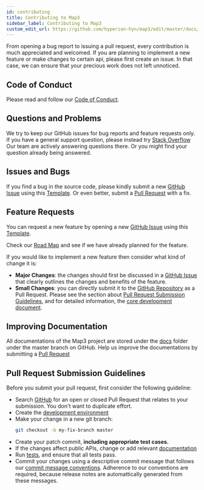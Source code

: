```yaml
---
id: contributing
title: Contributing to Map3
sidebar_label: Contributing to Map3
custom_edit_url: https://github.com/hyperion-hyn/map3/edit/master/docs/contributing.md
---
```

From opening a bug report to issuing a pull request, every contribution is
much appreciated and welcomed. If you are planning to implement a new feature or
make changes to certain api, please first create an issue. In that case, we can
ensure that your precious work does not left unnoticed. 

## Code of Conduct
Please read and follow our [Code of Conduct](code-of-conduct.md). 

## Questions and Problems

We try to keep our GitHub issues for bug reports and feature requests only. If you have a general
support question, please instead try [Stack Overflow](https://stackoverflow.com/questions/tagged/map3)
Our team are actively answering questions there. Or you might find your question already being
answered.

## Issues and Bugs

If you find a bug in the source code, please kindly submit a new [GitHub Issue](https://github.com/hyperion-hyn/map3/issues)
using this [Template](https://github.com/hyperion-hyn/map3/issues/new?template=bug_report.md). Or even
better, submit a [Pull Request](https://github.com/hyperion-hyn/map3/pulls) with a fix.

## Feature Requests

You can request a new feature by opening a new [GitHub Issue](https://github.com/hyperion-hyn/map3/issues)
using this [Template](https://github.com/hyperion-hyn/map3/issues/new?template=feature_request.md). 

Check our [Road Map]() and see if we have already planned for the feature. 

If you would like to implement a new feature then consider what kind of change it is:
- **Major Changes**: the changes should first be discussed in a [GitHub Issue](https://github.com/hyperion-hyn/map3/issues)
that clearly outlines the changes and benefits of the feature. 
- **Small Changes**: you can directly submit it to the [GitHub Repository](https://github.com/hyperion-hyn/map3)
as a Pull Request. Please see the section about [Pull Request Submission Guidelines](#submit-pr), and for detailed information,
the [core development document](developers.md).

## Improving Documentation

All documentations of the Map3 project are stored under the [docs](https://github.com/hyperion-hyn/map3/edit/master/docs)
folder under the master branch on GitHub. Help us improve the documentations by submitting a 
[Pull Request](https://github.com/hyperion-hyn/map3/pulls)

<a name="submit-pr"></a>
## Pull Request Submission Guidelines
Before you submit your pull request, first consider the following guideline:
- Search [GitHub](https://github.com/hyperion-hyn/map3/pulls) for an open or closed
Pull Request that relates to your submission. You don't want to duplicate effort.
- Create the [development environment](developers.md)
- Make your change in a new git branch:
    ```bash
    git checkout -b my-fix-branch master
    ```
- Create your patch commit, **including appropriate test cases.**
- If the changes affect public APIs, change or add relevant [documentation](developers.md)
- Run [tests](developers.md), and ensure that all tests pass.
- Commit your changes using a descriptive commit message that follows our 
[commit message conventions](developers.md). Adherence to our conventions are required,
 because release notes are automattically generated from these messages.